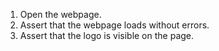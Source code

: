 1. Open the webpage.
2. Assert that the webpage loads without errors.
3. Assert that the logo is visible on the page.